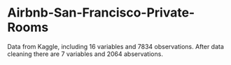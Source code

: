 # Airbnb-San-Francisco-Private-Rooms
Data from Kaggle, including 16 variables and 7834 observations. After data cleaning there are 7 variables and 2064 abservations.
